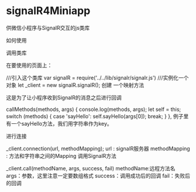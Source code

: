 # signalR4Miniapp

供微信小程序与SignalR交互的js类库


如何使用

调用类库

在要使用的页面上：

///引入这个类库
var signalR = require('../../lib/signalr/signalr.js')
///实例化一个对象
let _client = new signalR.signalR();
创建 一个映射方法

这是为了让小程序收到SignalR的消息之后进行回调

callMethods(methods, args) {
        console.log(methods, args);
        let self = this;
        switch (methods) {
            case 'sayHello':
                self.sayHello(args[0]);
                break;
        }
    },
例子里有一个sayHello方法，我们用字符串作为key。

进行连接

_client.connection(url, methodMapping);
url : signalR服务器
methodMapping : 方法和字符串之间的Mapping
调用SignalR方法

 _client.call(methodName, args, success, fail)
methodName:远程方法名
args：参数，这里注意一定要数组格式
success：调用成功后的回调
fail：失败后的回调
